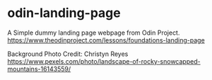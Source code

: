 # odin-landing-page
A Simple dummy landing page webpage from Odin Project.
https://www.theodinproject.com/lessons/foundations-landing-page

Background Photo Credit: Christyn Reyes
https://www.pexels.com/photo/landscape-of-rocky-snowcapped-mountains-16143559/
